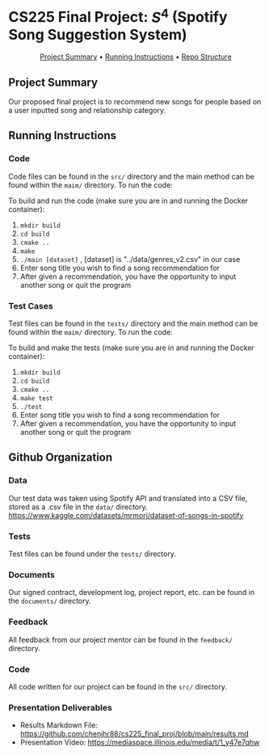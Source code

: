 # CS225 Final Project: $S^{4}$ (Spotify Song Suggestion System)
<p align="center">
  <a href="#project-summary">Project Summary</a> •
  <a href="#running-instructions">Running Instructions</a> •
  <a href="#repo-structure">Repo Structure</a>
</p>

## Project Summary

Our proposed final project is to recommend new songs for people based on a user inputted song and relationship category.

## Running Instructions

### Code

Code files can be found in the `src/` directory and the main method can be found within the `maim/` directory. To run the code:

To build and run the code (make sure you are in and running the Docker container):
1. `mkdir build`
2. `cd build`
3. `cmake ..`
4. `make`
5. `./main [dataset]` , [dataset] is "../data/genres_v2.csv" in our case
6. Enter song title you wish to find a song recommendation for
7. After given a recommendation, you have the opportunity to input another song or quit the program

### Test Cases
Test files can be found in the `tests/` directory and the main method can be found within the `maim/` directory. To run the code:

To build and make the tests (make sure you are in and running the Docker container):
1. `mkdir build`
2. `cd build`
3. `cmake ..`
4. `make test`
5. `./test`
6. Enter song title you wish to find a song recommendation for
7. After given a recommendation, you have the opportunity to input another song or quit the program


## Github Organization 

### Data

Our test data was taken using Spotify API and translated into a CSV file, stored as a .csv file in the `data/` directory.
https://www.kaggle.com/datasets/mrmorj/dataset-of-songs-in-spotify

### Tests

Test files can be found under the `tests/` directory.

### Documents

Our signed contract, development log, project report, etc. can be found in the `documents/` directory.

### Feedback

All feedback from our project mentor can be found in the `feedback/` directory.

### Code
All code written for our project can be found in the `src/` directory.

### Presentation Deliverables
- Results Markdown File: https://github.com/chenjhr88/cs225_final_proj/blob/main/results.md
- Presentation Video: https://mediaspace.illinois.edu/media/t/1_y47e7qhw


